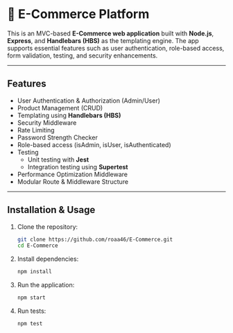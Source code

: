 # 🛒 E-Commerce Platform

This is an MVC-based **E-Commerce web application** built with **Node.js**, **Express**, and **Handlebars (HBS)** as the templating engine. The app supports essential features such as user authentication, role-based access, form validation, testing, and security enhancements.

---

## Features

-  User Authentication & Authorization (Admin/User)
-  Product Management (CRUD)
-  Templating using **Handlebars (HBS)**
-  Security Middleware
  - Rate Limiting
  - Password Strength Checker
  - Role-based access (isAdmin, isUser, isAuthenticated)
- Testing
  - Unit testing with **Jest**
  - Integration testing using **Supertest**
-  Performance Optimization Middleware
-  Modular Route & Middleware Structure

---

## Installation & Usage
1. Clone the repository:

   ```bash
   git clone https://github.com/roaa46/E-Commerce.git
   cd E-Commerce
   ```

2. Install dependencies:

   ```bash
   npm install
   ```

3. Run the application:

   ```bash
   npm start
   ```

4. Run tests:

   ```bash
   npm test
   ```
